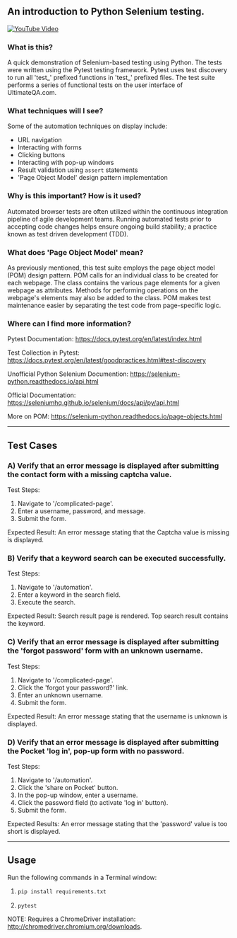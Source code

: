 ## An introduction to Python Selenium testing.

[![YouTube Video](https://i9.ytimg.com/vi/jstptPq5YxU/mq2.jpg?sqp=CMip2-cF&rs=AOn4CLD89JACj-0xXZa-9sKsEmh_018how)](https://www.youtube.com/watch?v=jstptPq5YxU)

### What is this?

A quick demonstration of Selenium-based testing using Python. The tests were written using the Pytest testing framework. Pytest uses test discovery to run all 'test_' prefixed functions in 'test_' prefixed files. The test suite performs a series of functional tests on the user interface of UltimateQA.com. 

### What techniques will I see?

Some of the automation techniques on display include:
* URL navigation
* Interacting with forms
* Clicking buttons
* Interacting with pop-up windows
* Result validation using ```assert``` statements
* 'Page Object Model' design pattern implementation

### Why is this important? How is it used?

Automated browser tests are often utilized within the continuous integration pipeline of agile development teams. Running automated tests prior to accepting code changes helps ensure ongoing build stability; a practice known as test driven development (TDD).

### What does 'Page Object Model' mean?

As previously mentioned, this test suite employs the page object model (POM) design pattern. POM calls for an individual class to be created for each webpage. The class contains the various page elements for a given webpage as attributes. Methods for performing operations on the webpage's elements may also be added to the class. POM makes test maintenance easier by separating the test code from page-specific logic.

### Where can I find more information?

Pytest Documentation: https://docs.pytest.org/en/latest/index.html

Test Collection in Pytest: https://docs.pytest.org/en/latest/goodpractices.html#test-discovery

Unofficial Python Selenium Documention: https://selenium-python.readthedocs.io/api.html

Official Documentation: https://seleniumhq.github.io/selenium/docs/api/py/api.html

More on POM: https://selenium-python.readthedocs.io/page-objects.html

---

## Test Cases

### A) Verify that an error message is displayed after submitting the contact form with a missing captcha value.

Test Steps:
1. Navigate to '/complicated-page'.
2. Enter a username, password, and message.
3. Submit the form.

Expected Result:
An error message stating that the Captcha value is missing
is displayed.


### B) Verify that a keyword search can be executed successfully.

Test Steps:
1. Navigate to '/automation'.
2. Enter a keyword in the search field.
3. Execute the search.

Expected Result:
Search result page is rendered. Top search result contains
the keyword.


### C) Verify that an error message is displayed after submitting the 'forgot password' form with an unknown username.

Test Steps:
1. Navigate to '/complicated-page'.
2. Click the 'forgot your password?' link.
3. Enter an unknown username. 
2. Submit the form.

Expected Result:
An error message stating that the username is unknown is
displayed.


### D) Verify that an error message is displayed after submitting the Pocket 'log in', pop-up form with no password.

Test Steps:
1. Navigate to '/automation'.
2. Click the 'share on Pocket' button.
3. In the pop-up window, enter a username.
4. Click the password field (to activate 'log in' button).
5. Submit the form.

Expected Results:
An error message stating that the 'password' value is too
short is displayed.

---

## Usage

Run the following commands in a Terminal window:

1. ```bash
   pip install requirements.txt
   ```
2. ```bash
   pytest
   ```


NOTE: Requires a ChromeDriver installation: http://chromedriver.chromium.org/downloads.
